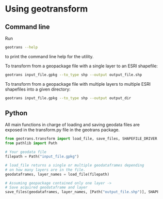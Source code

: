 # Using geotransform

## Command line

Run

~~~bash
geotrans --help
~~~

to print the command line help for the utility.

To transform from a geopackage file with a single layer to an ESRI shapefile:

~~~bash
geotrans input_file.gpkg --to_type shp --output output_file.shp
~~~

To transform from a geopackage file with multiple layers to multiple ESRI
shapefiles into a given directory:

~~~bash
geotrans input_file.gpkg --to_type shp --output output_dir
~~~

## Python

All main functions in charge of loading and saving geodata files are
exposed in the transform.py file in the geotrans package.

~~~python
from geotrans.transform import load_file, save_files, SHAPEFILE_DRIVER
from pathlib import Path

# Your geodata file
filepath = Path("input_file.gpkg")

# load_file returns a single or multiple geodataframes depending
# on how many layers are in the file.
geodataframes, layer_names = load_file(filepath)

# Assuming geopackage contained only one layer ->
# Save acquired geodataframe and layer
save_files(geodataframes, layer_names, [Path("output_file.shp")], SHAPEFILE_DRIVER)
~~~

